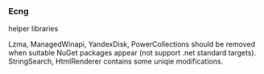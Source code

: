 ### Ecng

helper libraries

Lzma, ManagedWinapi, YandexDisk, PowerCollections should be removed when suitable NuGet packages appear (not support .net standard targets).
StringSearch, HtmlRenderer contains some uniqie modifications.